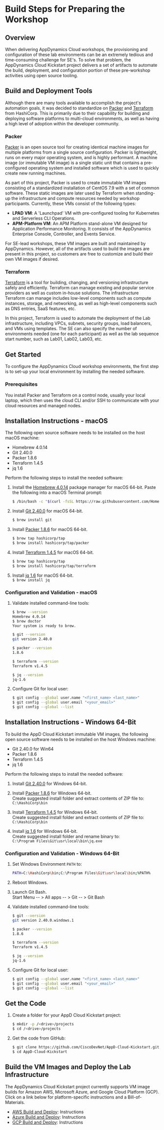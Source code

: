 # Build Steps for Preparing the Workshop

## Overview

When delivering AppDynamics Cloud workshops, the provisioning and configuration of these lab environments 
can be an extremely tedious and time-consuming challenge for SE's. To solve that problem, the AppDynamics 
Cloud Kickstart project delivers a set of artifacts to automate the build, deployment, and configuration 
portion of these pre-workshop activities using open source tooling.

## Build and Deployment Tools

Although there are many tools available to accomplish the project's automation goals, it was decided to 
standardize on [Packer](https://www.packer.io/) and [Terraform](https://www.terraform.io/) from HashiCorp.
This is primarily due to their capability for building and deploying software platforms to multi-cloud 
environments, as well as having a high level of adoption within the developer community.

### Packer

[Packer](https://packer.io/) is an open source tool for creating identical machine images for multiple platforms
from a single source configuration. Packer is lightweight, runs on every major operating system, and is highly
performant. A machine image (or immutable VM image) is a single static unit that contains a pre-configured
operating system and installed software which is used to quickly create new running machines.  

As part of this project, Packer is used to create immutable VM images consisting of a standardized installation 
of CentOS 7.9 with a set of common software. These static images are later used by Terraform when standing-up 
the infrastructure and compute resources needed by workshop participants. Currently, these VMs consist of the 
following types:

-	__LPAD VM__: A 'Launchpad' VM with pre-configured tooling for Kubernetes and Serverless CLI Operations.
-	__APM-Platform VM__: An APM Platform stand-alone VM designed for Application Performance Monitoring. It consists of the AppDynamics Enterprise Console, Controller, and Events Service.

For SE-lead workshops, these VM images are built and maintained by AppDynamics. However, all of the artifacts 
used to build the images are present in this project, so customers are free to customize and build their own VM
images if desired.  

### Terraform

[Terraform](https://terraform.io/) is a tool for building, changing, and versioning infrastructure safely and
efficiently. Terraform can manage existing and popular service providers as well as custom in-house solutions.
The infrastructure Terraform can manage includes low-level components such as compute instances, storage, and
networking, as well as high-level components such as DNS entries, SaaS features, etc.  

In this project, Terraform is used to automate the deployment of the Lab infrastructure, including VPCs, subnets, 
security groups, load balancers, and VMs using templates. The SE can also specify the number of environments 
needed (one for each participant) as well as the lab sequence start number, such as Lab01, Lab02, Lab03, etc.

## Get Started

To configure the AppDynamics Cloud workshop environments, the first step is to set-up your local environment 
by installing the needed software.

### Prerequisites
You install Packer and Terraform on a control node, usually your local laptop, which then uses the cloud CLI and/or
SSH to communicate with your cloud resources and managed nodes.

## Installation Instructions - macOS

The following open source software needs to be installed on the host macOS machine:

-	Homebrew 4.0.14
-	Git 2.40.0
-	Packer 1.8.6
-	Terraform 1.4.5
-	jq 1.6

Perform the following steps to install the needed software:

1.	Install the [Homebrew 4.0.14](https://brew.sh/) package manager for macOS 64-bit. Paste the following into a macOS Terminal prompt:  
    ```bash
    $ /bin/bash -c "$(curl -fsSL https://raw.githubusercontent.com/Homebrew/install/master/install.sh)"
    ```

2.	Install [Git 2.40.0](https://git-scm.com/downloads) for macOS 64-bit.  
    ```bash
    $ brew install git
    ```

3.	Install [Packer 1.8.6](https://www.packer.io/downloads.html) for macOS 64-bit.  
    ```bash
    $ brew tap hashicorp/tap
    $ brew install hashicorp/tap/packer
    ```

4.	Install [Terraform 1.4.5](https://www.terraform.io/downloads.html) for macOS 64-bit.  
    ```bash
    $ brew tap hashicorp/tap
    $ brew install hashicorp/tap/terraform
    ```

5.	Install [jq 1.6](https://stedolan.github.io/jq/) for macOS 64-bit.  
    `$ brew install jq`  

### Configuration and Validation - macOS

1.	Validate installed command-line tools:

    ```bash
    $ brew --version
    Homebrew 4.0.14
    $ brew doctor
    Your system is ready to brew.

    $ git --version
    git version 2.40.0

    $ packer --version
    1.8.6

    $ terraform --version
    Terraform v1.4.5

    $ jq --version
    jq-1.6
    ```

2.	Configure Git for local user:

    ```bash
    $ git config --global user.name "<first_name> <last_name>"
    $ git config --global user.email "<your_email>"
    $ git config --global --list
    ```

## Installation Instructions - Windows 64-Bit

To build the AppD Cloud Kickstart immutable VM images, the following open source software needs to be installed on the host Windows machine:

-	Git 2.40.0 for Win64
-	Packer 1.8.6
-	Terraform 1.4.5
-	jq 1.6

Perform the following steps to install the needed software:

1.	Install [Git 2.40.0](https://github.com/git-for-windows/git/releases/download/v2.40.0.windows.1/Git-2.40.0-64-bit.exe) for Windows 64-bit.

2.	Install [Packer 1.8.6](https://releases.hashicorp.com/packer/1.8.6/packer_1.8.6_windows_amd64.zip) for Windows 64-bit.  
    Create suggested install folder and extract contents of ZIP file to:  
    `C:\HashiCorp\bin`  

3.	Install [Terraform 1.4.5](https://releases.hashicorp.com/terraform/1.4.5/terraform_1.4.5_windows_amd64.zip) for Windows 64-bit.  
    Create suggested install folder and extract contents of ZIP file to:  
    `C:\HashiCorp\bin`  

4.	Install [jq 1.6](https://github.com/stedolan/jq/releases/download/jq-1.6/jq-win64.exe) for Windows 64-bit.  
    Create suggested install folder and rename binary to:  
    `C:\Program Files\Git\usr\local\bin\jq.exe`

### Configuration and Validation - Windows 64-Bit

1.	Set Windows Environment `PATH` to:

    ```bash
    PATH=C:\HashiCorp\bin;C:\Program Files\Git\usr\local\bin;%PATH%
    ```

2.	Reboot Windows.

3.	Launch Git Bash.  
    Start Menu -- > All apps -- > Git -- > Git Bash

4.	Validate installed command-line tools:

    ```bash
    $ git --version
    git version 2.40.0.windows.1

    $ packer --version
    1.8.6

    $ terraform --version
    Terraform v1.4.5

    $ jq --version
    jq-1.6
    ```

5.	Configure Git for local user:

    ```bash
    $ git config --global user.name "<first_name> <last_name>"
    $ git config --global user.email "<your_email>"
    $ git config --global --list
    ```

## Get the Code

1.	Create a folder for your AppD Cloud Kickstart project:

    ```bash
    $ mkdir -p /<drive>/projects
    $ cd /<drive>/projects
    ```

2.	Get the code from GitHub:

    ```bash
    $ git clone https://github.com/CiscoDevNet/AppD-Cloud-Kickstart.git
    $ cd AppD-Cloud-Kickstart
    ```

## Build the VM Images and Deploy the Lab Infrastructure

The AppDynamics Cloud Kickstart project currently supports VM image builds for Amazon AWS, Microsoft Azure, 
and Google Cloud Platform (GCP). Click on a link below for platform-specific instructions and a Bill-of-Materials.

-	[AWS Build and Deploy](AWS_VM_BUILD_INSTRUCTIONS.md): Instructions
-	[Azure Build and Deploy](AZURE_VM_BUILD_INSTRUCTIONS.md): Instructions
-	[GCP Build and Deploy](GCP_VM_BUILD_INSTRUCTIONS.md): Instructions

